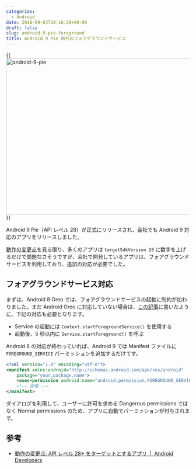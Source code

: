 ```yaml
---
categories:
  - Android
date: 2018-09-03T20:16:28+09:00
draft: false
slug: android-9-pie-foreground
title: Android 9 Pie 時代のフォアグラウンドサービス
---
```


{{<img alt="android-9-pie" src="/images/2018/09/android-9-pie.png" width="728" height="428">}}

Android 9 Pie（API レベル 28）が正式にリリースされ、会社でも Android 9 対応のアプリをリリースしました。

[動作の変更点](https://developer.android.com/about/versions/pie/android-9.0-changes-28?hl=ja)を見る限り、多くのアプリは `targetSdkVersion 28` に数字を上げるだけで問題なさそうですが、会社で開発しているアプリは、フォアグラウンドサービスを利用しており、追加の対応が必要でした。

## フォアグラウンドサービス対応

まずは、Android 8 Oreo では、フォアグラウンドサービスの起動に制約が加わりました。まだ Android Oreo に対応していない場合は、[この記事](/archives/android-oreo-notification-foreground/)に書いたように、下記の対応も必要となります。

- Service の起動には `Context.startForegroundService()` を使用する
- 起動後、5 秒以内に `Service.startForeground()` を呼ぶ

Android 8 の対応が終わっていれば、Android 9 では Manifest ファイルに `FOREGROUND_SERVICE` パーミッションを追加するだけです。

```xml
<?xml version="1.0" encoding="utf-8"?>
<manifest xmlns:android="http://schemas.android.com/apk/res/android"
    package="your.package.name">
    <uses-permission android:name="android.permission.FOREGROUND_SERVICE" />
    <!-- 省略 -->
</manifest>
```

ダイアログを利用して、ユーザーに許可を求める Dangerous permissions ではなく Normal permissions のため、アプリに自動でパーミッションが付与されます。

## 参考

- [動作の変更点: API レベル 28+ をターゲットとするアプリ  |  Android Developers](https://developer.android.com/about/versions/pie/android-9.0-changes-28?hl=ja)
